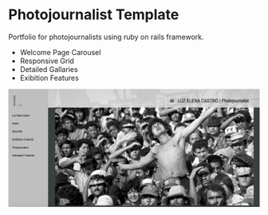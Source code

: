 # Photojournalist Template

Portfolio for photojournalists using ruby on rails framework.

* Welcome Page Carousel
* Responsive Grid
* Detailed Gallaries 
* Exibition Features

![home](home.png)
